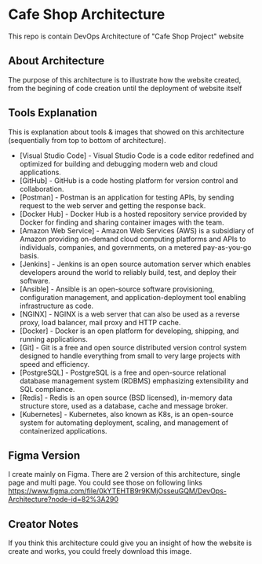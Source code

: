 # Cafe Shop Architecture
This repo is contain DevOps Architecture of "Cafe Shop Project" website

## About Architecture
The purpose of this architecture is to illustrate how the website created, from the begining of code creation until the deployment of website itself

## Tools Explanation
This is explanation about tools & images that showed on this architecture (sequentially from top to bottom of architecture).
* [Visual Studio Code] - Visual Studio Code is a code editor redefined and optimized for building and debugging modern web and cloud applications.
* [GitHub] - GitHub is a code hosting platform for version control and collaboration.
* [Postman] - Postman is an application for testing APIs, by sending request to the web server and getting the response back.
* [Docker Hub] - Docker Hub is a hosted repository service provided by Docker for finding and sharing container images with the team.
* [Amazon Web Service] - Amazon Web Services (AWS) is a subsidiary of Amazon providing on-demand cloud computing platforms and APIs to individuals, companies, and governments, on a metered pay-as-you-go basis. 
* [Jenkins] - Jenkins is an open source automation server which enables developers around the world to reliably build, test, and deploy their software.
* [Ansible] - Ansible is an open-source software provisioning, configuration management, and application-deployment tool enabling infrastructure as code.
* [NGINX] - NGINX is a web server that can also be used as a reverse proxy, load balancer, mail proxy and HTTP cache.
* [Docker] - Docker is an open platform for developing, shipping, and running applications.
* [Git] - Git is a free and open source distributed version control system designed to handle everything from small to very large projects with speed and efficiency.
* [PostgreSQL] - PostgreSQL is a free and open-source relational database management system (RDBMS) emphasizing extensibility and SQL compliance.
* [Redis] - Redis is an open source (BSD licensed), in-memory data structure store, used as a database, cache and message broker. 
* [Kubernetes] - Kubernetes, also known as K8s, is an open-source system for automating deployment, scaling, and management of containerized applications.

## Figma Version
I create mainly on Figma. There are 2 version of this architecture, single page and multi page. You could see those on following links https://www.figma.com/file/0kYTEHTB9r9KMjOsseuGQM/DevOps-Architecture?node-id=82%3A290

## Creator Notes
If you think this architecture could give you an insight of how the website is create and works, you could freely download this image.

